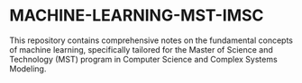 # MACHINE-LEARNING-MST-IMSC
This repository contains comprehensive notes on the fundamental concepts of machine learning, specifically tailored for the Master of Science and Technology (MST) program in Computer Science and Complex Systems Modeling.
